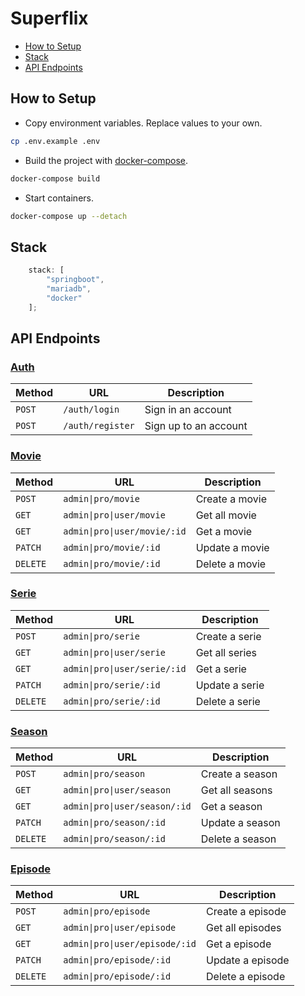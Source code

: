 # Superflix

- [How to Setup](#how-to-setup)
- [Stack](#stack)
- [API Endpoints](#api-endpoints)

## How to Setup

- Copy environment variables. Replace values to your own.

```bash
cp .env.example .env
```

- Build the project with [docker-compose](https://docs.docker.com/compose/).

```bash
docker-compose build
```

- Start containers.

```bash
docker-compose up --detach
```

## Stack

```javascript
    stack: [
        "springboot",
        "mariadb",
        "docker"
    ];
```

## API Endpoints

### <u>Auth</u>

| Method   | URL               | Description           |
|----------|-------------------|-----------------------|
| `POST`   | `/auth/login`     | Sign in an account    |
| `POST`   | `/auth/register`  | Sign up to an account |

### <u>Movie</u>

| Method   | URL                          | Description    |
|----------|------------------------------|----------------|
| `POST`   | `admin\|pro/movie`           | Create a movie |
| `GET`    | `admin\|pro\|user/movie`     | Get all movie  |
| `GET`    | `admin\|pro\|user/movie/:id` | Get a movie    |
| `PATCH`  | `admin\|pro/movie/:id`       | Update a movie |
| `DELETE` | `admin\|pro/movie/:id`       | Delete a movie |

### <u>Serie</u>

| Method   | URL                          | Description    |
|----------|------------------------------|----------------|
| `POST`   | `admin\|pro/serie`           | Create a serie |
| `GET`    | `admin\|pro\|user/serie`     | Get all series |
| `GET`    | `admin\|pro\|user/serie/:id` | Get a serie    |
| `PATCH`  | `admin\|pro/serie/:id`       | Update a serie |
| `DELETE` | `admin\|pro/serie/:id`       | Delete a serie |

### <u>Season</u>

| Method   | URL                           | Description     |
|----------|-------------------------------|-----------------|
| `POST`   | `admin\|pro/season`           | Create a season |
| `GET`    | `admin\|pro\|user/season`     | Get all seasons |
| `GET`    | `admin\|pro\|user/season/:id` | Get a season    |
| `PATCH`  | `admin\|pro/season/:id`       | Update a season |
| `DELETE` | `admin\|pro/season/:id`       | Delete a season |

### <u>Episode</u>

| Method   | URL                            | Description      |
|----------|--------------------------------|------------------|
| `POST`   | `admin\|pro/episode`           | Create a episode |
| `GET`    | `admin\|pro\|user/episode`     | Get all episodes |
| `GET`    | `admin\|pro\|user/episode/:id` | Get a episode    |
| `PATCH`  | `admin\|pro/episode/:id`       | Update a episode |
| `DELETE` | `admin\|pro/episode/:id`       | Delete a episode |
